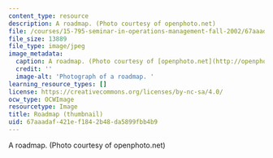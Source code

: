 ```yaml
---
content_type: resource
description: A roadmap. (Photo courtesy of openphoto.net)
file: /courses/15-795-seminar-in-operations-management-fall-2002/67aaadaf421ef1842b48da5899fbb4b9_15-795f02-th.jpg
file_size: 13889
file_type: image/jpeg
image_metadata:
  caption: A roadmap. (Photo courtesy of [openphoto.net](http://openphoto.net/))
  credit: ''
  image-alt: 'Photograph of a roadmap. '
learning_resource_types: []
license: https://creativecommons.org/licenses/by-nc-sa/4.0/
ocw_type: OCWImage
resourcetype: Image
title: Roadmap (thumbnail)
uid: 67aaadaf-421e-f184-2b48-da5899fbb4b9
---
```

A roadmap. (Photo courtesy of openphoto.net)